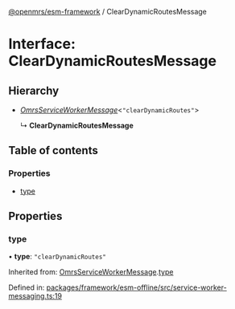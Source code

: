 [@openmrs/esm-framework](../API.md) / ClearDynamicRoutesMessage

# Interface: ClearDynamicRoutesMessage

## Hierarchy

- [*OmrsServiceWorkerMessage*](omrsserviceworkermessage.md)<``"clearDynamicRoutes"``\>

  ↳ **ClearDynamicRoutesMessage**

## Table of contents

### Properties

- [type](cleardynamicroutesmessage.md#type)

## Properties

### type

• **type**: ``"clearDynamicRoutes"``

Inherited from: [OmrsServiceWorkerMessage](omrsserviceworkermessage.md).[type](omrsserviceworkermessage.md#type)

Defined in: [packages/framework/esm-offline/src/service-worker-messaging.ts:19](https://github.com/openmrs/openmrs-esm-core/blob/master/packages/framework/esm-offline/src/service-worker-messaging.ts#L19)
